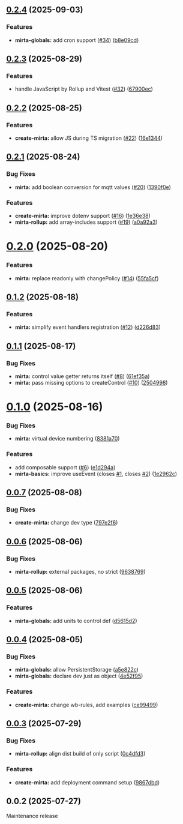 ## [0.2.4](https://github.com/wb-mirta/core/compare/v0.2.3...v0.2.4) (2025-09-03)


### Features

* **mirta-globals:** add cron support ([#34](https://github.com/wb-mirta/core/issues/34)) ([b8e09cd](https://github.com/wb-mirta/core/commit/b8e09cd68b543f2899864a2209a7f4d0813e003b))



## [0.2.3](https://github.com/wb-mirta/core/compare/v0.2.2...v0.2.3) (2025-08-29)


### Features

* handle JavaScript by Rollup and Vitest ([#32](https://github.com/wb-mirta/core/issues/32)) ([67900ec](https://github.com/wb-mirta/core/commit/67900ecf6929836f8d334704da42a102cdca4d46))



## [0.2.2](https://github.com/wb-mirta/core/compare/v0.2.1...v0.2.2) (2025-08-25)


### Features

* **create-mirta:** allow JS during TS migration ([#22](https://github.com/wb-mirta/core/issues/22)) ([16e1344](https://github.com/wb-mirta/core/commit/16e1344a93bb13818c33c8db693cc4ca0b0ff412))



## [0.2.1](https://github.com/wb-mirta/core/compare/v0.2.0...v0.2.1) (2025-08-24)


### Bug Fixes

* **mirta:** add boolean conversion for mqtt values ([#20](https://github.com/wb-mirta/core/issues/20)) ([1390f0e](https://github.com/wb-mirta/core/commit/1390f0eb4c9a9b2c35e2e6a81a8b7e9394976645))


### Features

* **create-mirta:** improve dotenv support ([#16](https://github.com/wb-mirta/core/issues/16)) ([1e36e38](https://github.com/wb-mirta/core/commit/1e36e389ee25a03c1f3f09bf3c0044f73b6af913))
* **mirta-rollup:** add array-includes support ([#19](https://github.com/wb-mirta/core/issues/19)) ([a0a92a3](https://github.com/wb-mirta/core/commit/a0a92a31b4e705a23619e74a48fc8080e06ebced))



# [0.2.0](https://github.com/wb-mirta/core/compare/v0.1.2...v0.2.0) (2025-08-20)


### Features

* **mirta:** replace readonly with changePolicy ([#14](https://github.com/wb-mirta/core/issues/14)) ([55fa5cf](https://github.com/wb-mirta/core/commit/55fa5cf9dd68dae2df348ad77f76d77a7b6737b9))



## [0.1.2](https://github.com/wb-mirta/core/compare/v0.1.1...v0.1.2) (2025-08-18)


### Features

* **mirta:** simplify event handlers registration ([#12](https://github.com/wb-mirta/core/issues/12)) ([d226d83](https://github.com/wb-mirta/core/commit/d226d832fe1460c3de10017337bddfda53aee875))



## [0.1.1](https://github.com/wb-mirta/core/compare/v0.1.0...v0.1.1) (2025-08-17)


### Bug Fixes

* **mirta:** control value getter returns itself ([#8](https://github.com/wb-mirta/core/issues/8)) ([61ef35a](https://github.com/wb-mirta/core/commit/61ef35a6a14691fbf4229d9a209c62b2c8532a75))
* **mirta:** pass missing options to createControl ([#10](https://github.com/wb-mirta/core/issues/10)) ([2504998](https://github.com/wb-mirta/core/commit/25049981f2bf1af697d7da865d2f12dbec8c48ed))



# [0.1.0](https://github.com/wb-mirta/core/compare/v0.0.7...v0.1.0) (2025-08-16)


### Bug Fixes

* **mirta:** virtual device numbering ([8381a70](https://github.com/wb-mirta/core/commit/8381a70690f8c21a4edd220093baf304f2e92ab5))


### Features

* add composable support ([#6](https://github.com/wb-mirta/core/issues/6)) ([e1d294a](https://github.com/wb-mirta/core/commit/e1d294ad62c74ef15f13d1ed0da0ab3c0d5ffc7e))
* **mirta-basics:** improve useEvent (closes [#1](https://github.com/wb-mirta/core/issues/1), closes [#2](https://github.com/wb-mirta/core/issues/2)) ([1e2962c](https://github.com/wb-mirta/core/commit/1e2962c26c83ae24f3e1105244524c7ce7455f30))



## [0.0.7](https://github.com/wb-mirta/core/compare/v0.0.6...v0.0.7) (2025-08-08)


### Bug Fixes

* **create-mirta:** change dev type ([797e2f6](https://github.com/wb-mirta/core/commit/797e2f625ef11f82f7f0e95b775b32d7e09c11cf))



## [0.0.6](https://github.com/wb-mirta/core/compare/v0.0.5...v0.0.6) (2025-08-06)


### Bug Fixes

* **mirta-rollup:** external packages, no strict ([9638769](https://github.com/wb-mirta/core/commit/9638769fa5c0da504806a92f88b36fa0babc34bb))



## [0.0.5](https://github.com/wb-mirta/core/compare/v0.0.4...v0.0.5) (2025-08-06)


### Features

* **mirta-globals:** add units to control def ([d5615d2](https://github.com/wb-mirta/core/commit/d5615d232f2b9e14f910a84872fb604e7a9ddb8c))



## [0.0.4](https://github.com/wb-mirta/core/compare/v0.0.3...v0.0.4) (2025-08-05)


### Bug Fixes

* **mirta-globals:** allow PersistentStorage ([a5e822c](https://github.com/wb-mirta/core/commit/a5e822cb6497241098719ed5a9eba92ad4c8868a))
* **mirta-globals:** declare dev just as object ([4e52f95](https://github.com/wb-mirta/core/commit/4e52f95a1826fadcd45305d483a9d421f25e5e1d))


### Features

* **create-mirta:** change wb-rules, add examples ([ce99499](https://github.com/wb-mirta/core/commit/ce9949984190bc117c900617faa6e44d36ea7904))



## [0.0.3](https://github.com/wb-mirta/core/compare/v0.0.2...v0.0.3) (2025-07-29)


### Bug Fixes

* **mirta-rollup:** align dist build of only script ([0c4dfd3](https://github.com/wb-mirta/core/commit/0c4dfd3cc598ea16d284b73074c7a3766ca622e8))


### Features

* **create-mirta:** add deployment command setup ([9867dbd](https://github.com/wb-mirta/core/commit/9867dbd4695ae1e15c59b37c01d8198dfb9587cb))



## 0.0.2 (2025-07-27)

Maintenance release

